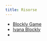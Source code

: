 ```yaml
---
title: Risorse
---
```


* [Blockly Game](https://blockly-games.appspot.com/?lang=it)
* [Ivana Blockly](https://www.ivana.it/bl/)
* 